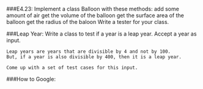 ###E4.23:
	Implement a class Balloon with these methods:
		add some amount of air
		get the volume of the balloon
		get the surface area of the balloon
		get the radius of the baloon
	Write a tester for your class.


###Leap Year:
	Write a class to test if a year is a leap year.
	Accept a year as input.

	Leap years are years that are divisible by 4 and not by 100. 
	But, if a year is also divisible by 400, then it is a leap year.

	Come up with a set of test cases for this input.
	

###How to Google:
